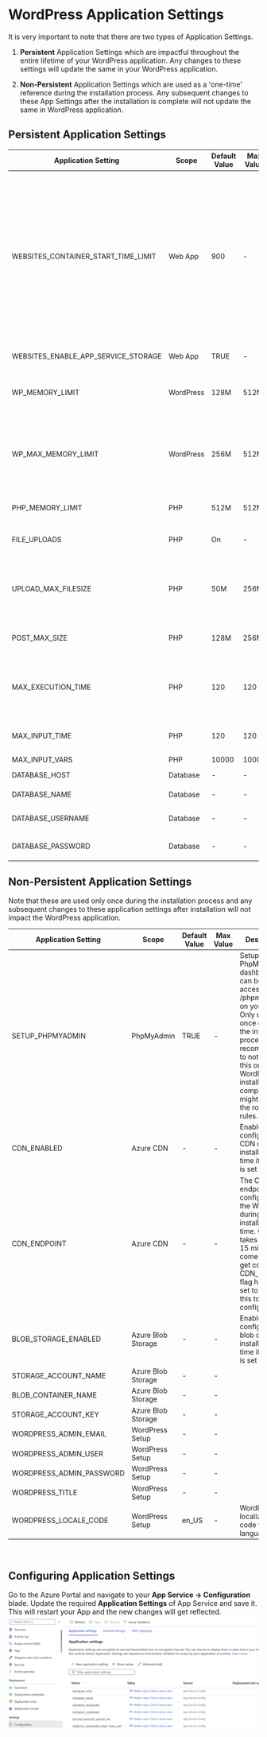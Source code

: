 
# WordPress Application Settings

It is very important to note that there are two types of Application Settings.
1. **Persistent** Application Settings which are impactful throughout the entire lifetime of your WordPress application. Any changes to these settings will update the same in your WordPress application.
	
2. **Non-Persistent** Application Settings which are used as a 'one-time' reference during the installation process. Any subsequent changes to these App Settings after the installation is complete will not update the same in WordPress application. 


## Persistent Application Settings


| Application Setting  |	Scope	 | Default Value |	Max	Value  | Description                      |
|----------------------|-------------|---------------|-------------|----------------------------------|
|WEBSITES_CONTAINER_START_TIME_LIMIT|	Web App|	900|	-|	The amount of time the platform will wait (for the site to come up) before it restarts your container. WP installation takes around 5-10 mins after the AppService is deployed. By default, timeout limit for Linux AppService is 240 seconds. So, overriding this value to 900 seconds for WordPress deployments to avoid container restarts during the setup process. This is a required setting, and it is recommended to not change this value.|
|WEBSITES_ENABLE_APP_SERVICE_STORAGE|	Web App|	TRUE|	-|	When set to TRUE, file contents are preserved during restarts.|
|WP_MEMORY_LIMIT|	WordPress|	128M|	512M|	Frontend or general wordpress PHP memory limit (per script). Can't be more than PHP_MEMORY_LIMIT|
|WP_MAX_MEMORY_LIMIT|	WordPress|	256M|	512M|	Admin dashboard PHP memory limit (per script). Generally Admin dashboard/ backend scripts takes lot of memory compared to frontend scripts. Can't be more than PHP_MEMORY_LIMIT.|
|PHP_MEMORY_LIMIT|	PHP|	512M|	512M|	Memory limits for general PHP script. It can only be decreased.|
|FILE_UPLOADS|	PHP|	On|	-|	Can be either On or Off. Note that values are case sensitive. Enables or disables file uploads.|
|UPLOAD_MAX_FILESIZE|	PHP|	50M|	256M| Max file upload size limit. Can be increased up to 256M.	This value is limited on the upper side by the value of POST_MAX_SIZE variable.|
|POST_MAX_SIZE|	PHP|	128M|	256M|	Can be increased up to 256M. Generally should be more than UPLOAD_MAX_FILESIZE.|
|MAX_EXECUTION_TIME|	PHP|	120|	120|	Can only be decreased. Please break down the scripts if it is taking more than 120 seconds. Added to avoid bad scripts from slowing the system.|
|MAX_INPUT_TIME|	PHP|	120|	120|	Max time limit for parsing the input requests. Can only be decreased.|
|MAX_INPUT_VARS|	PHP|	10000|	10000|	-|
|DATABASE_HOST|	Database|	-|	-|	Database host used to connect to WordPress.|
|DATABASE_NAME|	Database|	-|	-|	Database name used to connect to WordPress.|
|DATABASE_USERNAME|	Database|	-|	-|	Database username used to connect to WordPress.|
|DATABASE_PASSWORD|	Database|	-|	-|	Database password used to connect to WordPress.|




## Non-Persistent Application Settings

Note that these are used only once during the installation process and any subsequent changes to these application settings after installation will not impact the WordPress application.


| Application Setting  |	Scope	       | Default Value |	Max	Value  | Description                      |
|----------------------|-------------------|---------------|-------------|----------------------------------|
|SETUP_PHPMYADMIN|	PhpMyAdmin|	TRUE|	-|	Setups PhpMyAdmin dashboard and can be accessed from /phpmyadmin on your site. Only used once during the installation process. It is recommended to not change this once the WordPress installation is complete as it might change the routing rules.|
|CDN_ENABLED|	Azure CDN|	-|	-|	Enables and configures CDN during installation time if the flag is set to true.|
|CDN_ENDPOINT|	Azure CDN|	-|	-|	The CDN endpoint is configured in the WordPress during installation time. CDN takes around 15 minutes to come up and get configured. CDN_ENABLED flag has to be set to true for this to be configured.|
|BLOB_STORAGE_ENABLED|	Azure Blob Storage|	-|	-|	Enables and configures blob during installation time if the flag is set to true.|
|STORAGE_ACCOUNT_NAME|	Azure Blob Storage|	-|	-|	
|BLOB_CONTAINER_NAME|	Azure Blob Storage|	-|	-|	
|STORAGE_ACCOUNT_KEY|	Azure Blob Storage|	-|	-|	
|WORDPRESS_ADMIN_EMAIL|	WordPress Setup|	-|	-|	
|WORDPRESS_ADMIN_USER|	WordPress Setup|	-|	-|	
|WORDPRESS_ADMIN_PASSWORD|	WordPress Setup|	-|	-|	
|WORDPRESS_TITLE|	WordPress Setup|	-|	-|	
|WORDPRESS_LOCALE_CODE|	WordPress Setup|	en_US|	-|	WordPress localization code for site language.|


<br>

## Configuring Application Settings
Go to the Azure Portal and navigate to your **App Service -> Configuration** blade. Update the required **Application Settings** of App Service and save it. This will restart your App and the new changes will get reflected. 
![Application Settings](./media/wordpress_database_application_settings.png)
